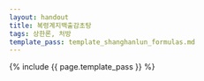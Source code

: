 ```yaml
---
layout: handout
title: 복령계지백출감초탕
tags: 상한론, 처방
template_pass: template_shanghanlun_formulas.md
---
```



{% include {{ page.template_pass }} %}